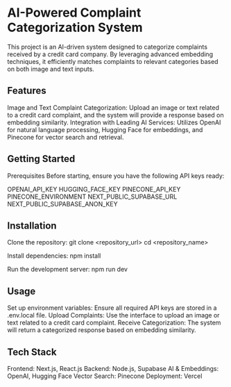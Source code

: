 # AI-Powered Complaint Categorization System
This project is an AI-driven system designed to categorize complaints received by a credit card company. By leveraging advanced embedding techniques, it efficiently matches complaints to relevant categories based on both image and text inputs.

## Features
Image and Text Complaint Categorization: Upload an image or text related to a credit card complaint, and the system will provide a response based on embedding similarity.
Integration with Leading AI Services: Utilizes OpenAI for natural language processing, Hugging Face for embeddings, and Pinecone for vector search and retrieval.

## Getting Started
Prerequisites
Before starting, ensure you have the following API keys ready:

OPENAI_API_KEY
HUGGING_FACE_KEY
PINECONE_API_KEY
PINECONE_ENVIRONMENT
NEXT_PUBLIC_SUPABASE_URL
NEXT_PUBLIC_SUPABASE_ANON_KEY

## Installation
Clone the repository:
git clone <repository_url>
cd <repository_name>

Install dependencies:
npm install

Run the development server:
npm run dev

## Usage
Set up environment variables: Ensure all required API keys are stored in a .env.local file.
Upload Complaints: Use the interface to upload an image or text related to a credit card complaint.
Receive Categorization: The system will return a categorized response based on embedding similarity.

## Tech Stack
Frontend: Next.js, React.js
Backend: Node.js, Supabase
AI & Embeddings: OpenAI, Hugging Face
Vector Search: Pinecone
Deployment: Vercel
